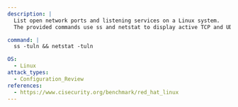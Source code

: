 ```yaml
---
description: |
  List open network ports and listening services on a Linux system.
  The provided commands use ss and netstat to display active TCP and UDP sockets, aiding in configuration review and security assessment.

command: |
  ss -tuln && netstat -tuln

OS:
  - Linux
attack_types:
  - Configuration_Review
references:
  - https://www.cisecurity.org/benchmark/red_hat_linux
---
```

